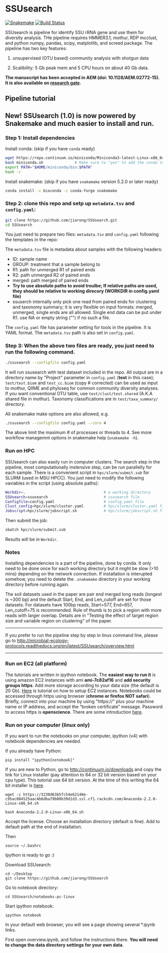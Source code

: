 SSUsearch
=========
[![Snakemake](https://img.shields.io/badge/snakemake-≥5.2.0-brightgreen.svg)](https://snakemake.bitbucket.io)
[![Build Status](https://travis-ci.org/jiarong/SSUsearch.svg?branch=master)](https://travis-ci.org/jiarong/SSUsearch)

SSUsearch is pipeline for identify SSU rRNA gene and use them for diversity analysis. THe pipeline requires HMMER3.1, mothur, RDP mcclust, and python numpy, pandas, scipy, matplotlib, and screed package. The pipeline has two key features:

1. unsupervised (OTU based) community analysis with shotgun data

2. Scalibility: 5 Gb peak mem and 5 CPU hours on about 40 Gb data.

**The manuscript has been accepted in AEM (doi: 10.1128/AEM.02772-15). It is also available on [research gate](https://www.researchgate.net/publication/282945621_Microbial_community_analysis_with_ribosomal_gene_fragments_from_shotgun_metagenomes).**


Pipeline tutorial
------------------

## New! SSUsearch (1.0) is now powered by Snakemake and much easier to install and run.

### Step 1: Install dependencies

Install conda: (skip if you have `conda` ready)
```bash
wget https://repo.continuum.io/miniconda/Miniconda3-latest-Linux-x86_64.sh -O miniconda.sh
bash miniconda.sh              # Make sure to "yes" to add the conda to your PATH
export PATH="$HOME/miniconda/bin:$PATH"
hash -r
```

Install snakemake: (skip if you have `snakemake` version 5.2.0 or later ready)
```bash
conda install -c bioconda -c conda-forge snakemake
```

### Step 2: clone this repo and setp up `metadata.tsv` and `config.yaml`:
```bash
git clone https://github.com/jiarong/SSUsearch.git
cd SSUsearch
```

You just need to prepare two files: `metadata.tsv` and `config.yaml` following the templates in the repo:

The `metadata.tsv` file is metadata about samples with the following headers:
- ID: sample name
- GROUP: treatment that a sample belong to
- R1: path for unmerged R1 of paired ends
- R2: path unmerged R2 of paired ends
- merged: path merged of paired ends
- **Try to use absolute paths to avoid troulbe; If relative paths are used, they should be relative to working direcory (WORKDIR in config.yaml file)**
- ssuserch internally only pick one read from paired ends for clustering and taxonomy summary; it is very flexible on input formats: merged, unmerged, single ends are all allowed. Single end data can be put under R1. use NA or empty string ("") if no such a file.

The `config.yaml` file has parameter setting for tools in the pipeline. It is YAML format. The `metadata.tsv` path is also set in `config.yaml`.

### Step 3: When the above two files are ready, you just need to run the following command.

```bash
./ssusearch --configfile config.yaml
```

It will run ssusearch with test dataset included in the repo. All output are in a directory name by "Project" parameter in `config.yaml` (**test** in this case); `test/test.biom` and `test_cc.biom` (copy # corrected) can be used as input to mothur, QIIME and phyloseq for common community diversity analyses. If you want conventional OTU table, use `test/clust/test.shared` (A.K.A shared file in mothur). Taxonomy classifications are in `test/taxa_summary/` directory.

All snakemake make options are also allowed, e.g.
```bash
./ssusearch --configfile config.yaml --core 4
```
The above limit the maximum # of processes or threads to 4. See more workflow managemnt options in snakemake help (`snakemake -h`).

### Run on HPC

SSUsearch can also easily run in computer clusters. The search step in the pipeline, most computationally instensive step, can be run parallelly for each sample. There is a convenient script in `hpc/slurm/submit.sub` for SLURM (used in MSU HPCC). You just need to modify the following vaviables in the script (using absolute paths):

```bash
Workdir=.                                   # a working directory    
SSUsearch=ssusearch                         # ssusearch file
Configfile=config.yaml                      # config.yaml file
Clust_config=hpc/slurm/cluster.yaml         # hpc/slurm/cluster.yaml file
Jobscript=hpc/slurm/jobscript.sh            # hpc/slurm/jobscript.sh file
```

Then submit the job:
```bash
sbatch hpc/slurm/submit.sub
```

Results will be in `Workdir`.

### Notes

Installing dependencies is a part of the pipeline, done by conda. It only need to be done once for each working directory but it might be slow (>10 mins) depending on the network connection. If installation is interupted somehow, you need to delete the `.snakemake` directory in your working directory before running again.

The soil datasets used in the paper are pair end merged long reads (longest is ~300 bp) and the default Start, End, and Len\_cutoff are set for those datasets. For datasets have 100bp reads, Start=577, End=657, Len\_cutoff=75 is recommended. Rule of thumb is to pick a region with more reads with larger overlap. Details are in "Testing  the  effect  of  target  region  size  and  variable  region  on clustering" of the paper.

--------------------

If you prefer to run the pipeline step by step in linux command line, please go to http://microbial-ecology-protocols.readthedocs.org/en/latest/SSUsearch/overview.html

---------------------


### Run on EC2 (all platform)

The tutorials are written in ipython notebook. The **easiest way to run it** is using amazon EC2 instances with ami **ami-7c82af16** and **add security groups https**. Add more storage according to your data size (the default is 20 Gb). [Here](http://ged.msu.edu/angus/tutorials-2012/start-up-an-ec2-instance.html) is tutorial on how to setup EC2 instances. Notebooks could be accessed through https using browser (**chrome or firefox NOT safari**). Briefly, connect into your machine by using "https://" plus your machine name or IP address, and accept the “broken certificate” message. Password to access https is **openscience**. There are some introduction [here](http://ged.msu.edu/angus/tutorials-2012/introducing-ipython-notebook.html).

### Run on your computer (linux only)

If you want to run the notebooks on your computer, ipython (v4) with notebook dependencies are needed.

If you already have Python:

	pip install "ipython[notebook]"

If you are new to Python, go to http://continuum.io/downloads and copy the link for Linux installer (pay attention to 64 or 32 bit version based on your cpu type). This tutorial use 64 bit version. At the time of this writing the 64 bit installer is [here](https://3230d63b5fc54e62148e-c95ac804525aac4b6dba79b00b39d1d3.ssl.cf1.rackcdn.com/Anaconda-2.2.0-Linux-x86_64.sh).

	wget -c https://3230d63b5fc54e62148e-c95ac804525aac4b6dba79b00b39d1d3.ssl.cf1.rackcdn.com/Anaconda-2.2.0-Linux-x86_64.sh

	bash Anaconda-2.2.0-Linux-x86_64.sh 

Accept the license.
Choose an installation directory (default is fine). 
Add to default path at the end of installation. 

Then 

	source ~/.bashrc

Ipython is ready to go :)

Download SSUsearch:

	cd ~/Desktop
	git clone https://github.com/jiarong/SSUsearch

Go to notebook directory:

	cd SSUsearch/notebooks-pc-linux

Start ipython notebook: 

	ipython notebook

In your default web browser, you will see a page showing several \*.ipynb links.

First open overview.ipynb, and follow the instructions there. **You will need to change the data directory settings for your own data**.
